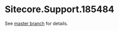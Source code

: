 # Sitecore.Support.185484

See [master branch](https://github.com/sitecoresupport/Sitecore.Support.185484) for details.
